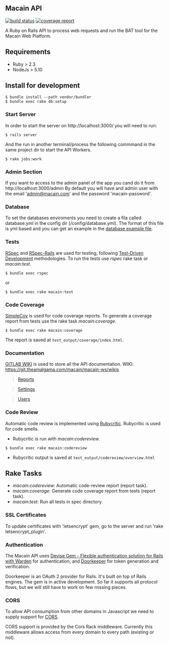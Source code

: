 ## Macain API

[![build status](https://git.theamalgama.com/macain/macain-ws/badges/master/build.svg)](https://git.theamalgama.com/macain/macain-ws/commits/master)
[![coverage report](https://git.theamalgama.com/macain/macain-ws/badges/master/coverage.svg)](https://git.theamalgama.com/macain/macain-ws/commits/master)

A Ruby on Rails API to process web requests and run the BAT tool for the Macain Web Platform.


## Requirements
- Ruby > 2.3
- NodeJs > 5.10 

## Install for development

```
$ bundle install --path vendor/bundler
$ bundle exec rake db:setup
```

### Start Server

In order to start the server on http://localhost:3000/ you will need to run:
```
$ rails server
```
And the run in another terminal/process the following commmand in the same project dir to start the API Workers.
```
$ rake jobs:work
```

### Admin Section

If you want to access to the admin panel of the app you cand do it from http://localhost:3000/admin
By default you will have and admin user with the email 'admin@macain.com' and the password 'macain-password'.


### Database
To set the databases enviroments you need to create a fila called database.yml in the config dir (/config/database.yml).
The format of this file is yml based and you can get an example in the [database example file][10].

### Tests

[RSpec][1] and [RSpec-Rails][2] are used for testing, following [Test-Driven Development][3] methodologies.
To run the tests use *rspec* rake task or *macain:test*.

```
$ bundle exec rspec
```

or

```
$ bundle exec rake macain:test
```


### Code Coverage

[SimpleCov][4] is used for code coverage reports. To generate a coverage report from tests use the rake task *macain:coverage*.

```
$ bundle exec rake macain:coverage
```

The report is saved at `test_output/coverage/index.html`.

### Documentation

[GITLAB WIKI][5] is used to store all the API documentation. WIKI: https://git.theamalgama.com/macain/macain-ws/wikis

> [Reports][6]

> [Settings][7]

> [Users][8]

### Code Review

Automatic code review is implemented using [Rubycritic][9]. Rubycritic is used for code smells.

 - Rubycritic is run with *macain:codereview*.

```
$ bundle exec rake macain:codereview
```

 - Rubycritic output is saved at `test_output/codereview/overview.html`


## Rake Tasks

 - *macain:codereview*: Automatic code-review report (report task).
 - *macain:coverage*: Generate code coverage report from tests (report task).
 - *macain:test*: Run all tests in spec directory.

### SSL Certificates

To update certificates with 'letsencrypt' gem, go to the server and run 'rake letsencrypt_plugin'. 


### Authentication

The Macain API uses [Devise Gem - Flexible authentication solution for Rails with Warden][15]
for authentication, and [Doorkeeper][16] for token generation and verification.

Doorkeeper is an OAuth 2 provider for Rails. It's built on top of Rails engines. The gem is in active development. So far it supports all protocol flows, but we will still have to work on few missing pieces.


### CORS

To allow API consumption from other domains in Javascript we need to supply support for [CORS][17].

CORS support is provided by the Cors Rack middleware. Currently this middleware allows access from every domain
to every path (existing or not).

[1]: http://rspec.info/
[2]: https://github.com/rspec/rspec-rails
[3]: http://agiledata.org/essays/tdd.html
[4]: https://github.com/colszowka/simplecov
[5]: https://git.theamalgama.com/macain/macain-ws/wikis/home
[6]: https://git.theamalgama.com/macain/macain-ws/wikis/Reports
[7]: https://git.theamalgama.com/macain/macain-ws/wikis/Settings
[8]: https://git.theamalgama.com/macain/macain-ws/wikis/Users
[9]: https://github.com/whitesmith/rubycritic
[10]: https://git.theamalgama.com/macain/macain-ws/blob/master/config/database-example.yml

[15]: https://github.com/plataformatec/devise
[16]: https://github.com/doorkeeper-gem/doorkeeper
[17]: https://en.wikipedia.org/wiki/Cross-origin_resource_sharing
[18]: /lib/macain/rack/cors.rb
[19]: https://github.com/chriswarren/doorkeeper-jwt
